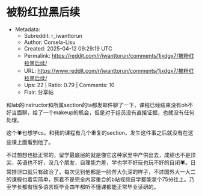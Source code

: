 # 被粉红拉黑后续

- Metadata:
  - Subreddit: r_iwanttorun
  - Author: Corsela-Lisu
  - Created: 2025-04-12 09:29:19 UTC
  - Permalink: https://reddit.com/r/iwanttorun/comments/1jxdgx7/被粉红拉黑后续/
  - URL: https://www.reddit.com/r/iwanttorun/comments/1jxdgx7/被粉红拉黑后续/
  - Ups: 22 | Ratio: 0.79 | Comments: 10
  - Flair: 分享帖


和lab的instructor和所属section的ta都发邮件聊了一下，课程已经结束没有oh不好当面聊，给了一个makeup的机会，但是对于组员没有直接证据，也就没有任何处理。

这个🕷️也想学cs，和我的课程有几个重复的section，发生这件事之后就没有在这些课上面看到他了。

不过想想也挺正常的，留学最底层的就是像它这种家里中产供出去，成绩也不是顶尖，英语也不好，没几个朋友，自理能力差，学也学不好玩也玩不好的自闭🕷️。日常排泄口就只有政治了。每次见到他都是一脸苦大仇深的样子，不过国外大一大二的课程也着实简单，照着不是完全内容重合的b站视频自学都能拿个75分往上。乃至学长都有很多语言班毕业四年都听不懂课都能正常毕业读研的。

